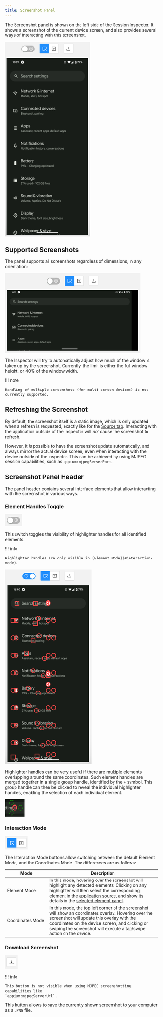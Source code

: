 ```yaml
---
title: Screenshot Panel
---
```


The Screenshot panel is shown on the left side of the Session Inspector. It shows a screenshot of
the current device screen, and also provides several ways of interacting with this screenshot.

![Screenshot Panel](./assets/images/screenshot/app-screenshot.png)

## Supported Screenshots

The panel supports all screenshots regardless of dimensions, in any orientation:

![Screenshot Panel in Landscape](./assets/images/screenshot/app-screenshot-landscape.png)

The Inspector will try to automatically adjust how much of the window is taken up by the screenshot.
Currently, the limit is either the full window height, or 40% of the window width.

!!! note

    Handling of multiple screenshots (for multi-screen devices) is not currently supported.

## Refreshing the Screenshot

By default, the screenshot itself is a static image, which is only updated when a refresh is
requested, exactly like for the [Source tab](./source.md#refreshing-the-source). Interacting with
the application outside of the Inspector will _not_ cause the screenshot to refresh.

However, it _is_ possible to have the screenshot update automatically, and always mirror the actual
device screen, even when interacting with the device outside of the Inspector. This can be achieved
by using MJPEG session capabilities, such as `appium:mjpegServerPort`.

## Screenshot Panel Header

The panel header contains several interface elements that allow interacting with the screenshot in
various ways.

### Element Handles Toggle

![Toggle Element Handles Button](./assets/images/screenshot/toggle-element-handles-button.png)

This switch toggles the visibility of highlighter handles for all identified elements.

!!! info

    Highlighter handles are only visible in [Element Mode](#interaction-mode).

![Screenshot With Element Handles](./assets/images/screenshot/app-screenshot-highlighters.png)

Highlighter handles can be very useful if there are multiple elements overlapping around the same
coordinates. Such element handles are merged together in a single group handle, identified by the
`+` symbol. This group handle can then be clicked to reveal the individual highlighter handles,
enabling the selection of each individual element.

![Expanded Group Handle](./assets/images/screenshot/expanded-group-handle.png)

### Interaction Mode

![Screenshot Interaction Mode Buttons](./assets/images/screenshot/interaction-mode-buttons.png)

The Interaction Mode buttons allow switching between the default Element Mode, and the Coordinates
Mode. The differences are as follows:

| <div style="width:9em">Mode</div> | Description                                                                                                                                                                                                                                                                                              |
| --------------------------------- | -------------------------------------------------------------------------------------------------------------------------------------------------------------------------------------------------------------------------------------------------------------------------------------------------------- |
| Element Mode                      | In this mode, hovering over the screenshot will highlight any detected elements. Clicking on any highlighter will then select the corresponding element in the [application source](./source.md#application-source), and show its details in the [selected element panel](./source.md#selected-element). |
| Coordinates Mode                  | In this mode, the top left corner of the screenshot will show an coordinates overlay. Hovering over the screenshot will update this overlay with the coordinates on the device screen, and clicking or swiping the screenshot will execute a tap/swipe action on the device.                             |

### Download Screenshot

![Download Sreenshot Button](./assets/images/screenshot/download-screenshot-button.png)

!!! info

    This button is not visible when using MJPEG screenshotting capabilities like
    `appium:mjpegServerUrl`.

This button allows to save the currently shown screenshot to your computer as a `.PNG` file.
